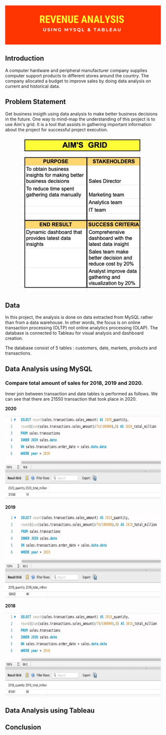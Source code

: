 ![Banner](https://github.com/Hafizah/Revenue-Analysis-using-MySQL-and-Tableau/blob/main/Pictures/Revenue_Banner.png)

## Introduction

A computer hardware and peripheral manufacturer company supplies computer support products to different stores around the country. The company allocated a budget to improve sales by doing data analysis on current and historical data. 

## Problem Statement

Get business insigth using data analysis to make better business decisions in the future. One way to mind-map the understanding of this project is to  use Aim's grid. It is a tool that assists in gathering important information about the project for successful project execution.

<p align="center">
  <img width="400" height="500" src="https://github.com/Hafizah/Revenue-Analysis-using-MySQL-and-Tableau/blob/main/Aim's%20Grid.jpg">
</p>

## Data 

In this project, the analysis is done on data extracted from MySQL rather than from a data warehouse. In other words, the focus is on online transaction processing (OLTP) not online analytics processing (OLAP). The database is connected to Tableau for visual analysis and dashboard creation.

The database consist of 5 tables : customers, date, markets, products and transactions.

## Data Analysis using MySQL

### Compare total amount of sales for 2018, 2019 and 2020.
Inner join between transaction and date tables is performed as follows. We can see that there are 21550 transaction that took place in 2020.

**2020**

<p align="center">
  <img width="600" height="270" src="https://github.com/Hafizah/Revenue-Analysis-using-MySQL-and-Tableau/blob/main/Pictures/Inner%20join%202020.jpg">
</p>

**2019**

<p align="center">
  <img width="600" height="270" src="https://github.com/Hafizah/Revenue-Analysis-using-MySQL-and-Tableau/blob/main/Pictures/Inner%20Join%202019.jpg">
</p>

**2018**

<p align="center">
  <img width="600" height="270" src="https://github.com/Hafizah/Revenue-Analysis-using-MySQL-and-Tableau/blob/main/Pictures/Inner%20Join%202018.jpg">
</p>

## Data Analysis using Tableau

## Conclusion



